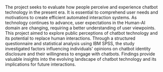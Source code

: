 The project seeks to evaluate how people perceive and experience chatbot technology in the present era. It is essential to comprehend user needs and motivations to create efficient automated interaction systems. As technology continues to advance, user expectations in the Human-AI domain are changing, requiring a better understanding of user viewpoints. This project aimed to explore public perceptions of chatbot technology and its potential to replace human interactions. Through a structured questionnaire and statistical analysis using IBM SPSS, the study investigated factors influencing individuals' opinions on chatbot identity disclosure and their willingness to engage with chatbots. Findings provide valuable insights into the evolving landscape of chatbot technology and its implications for future interactions.

